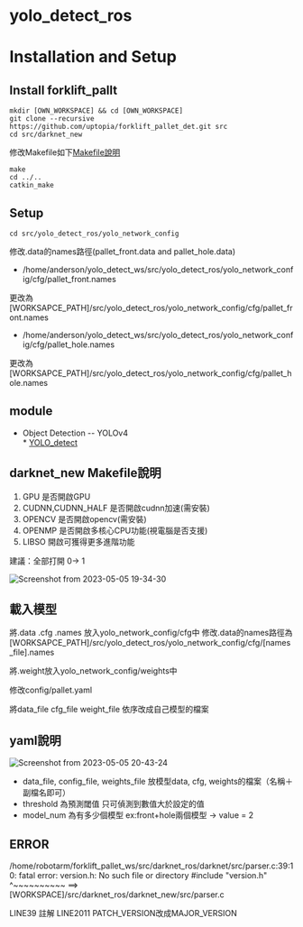 # yolo_detect_ros

# Installation and Setup
## Install forklift_pallt
```
mkdir [OWN_WORKSPACE] && cd [OWN_WORKSPACE]
git clone --recursive https://github.com/uptopia/forklift_pallet_det.git src
cd src/darknet_new
```
修改Makefile如下[Makefile說明](README.md#darknet_new-makefile說明)
```
make
cd ../..
catkin_make
```
## Setup
`cd src/yolo_detect_ros/yolo_network_config`

修改.data的names路徑(pallet_front.data and pallet_hole.data)
* /home/anderson/yolo_detect_ws/src/yolo_detect_ros/yolo_network_config/cfg/pallet_front.names

更改為
[WORKSAPCE_PATH]/src/yolo_detect_ros/yolo_network_config/cfg/pallet_front.names

* /home/anderson/yolo_detect_ws/src/yolo_detect_ros/yolo_network_config/cfg/pallet_hole.names

更改為
[WORKSAPCE_PATH]/src/yolo_detect_ros/yolo_network_config/cfg/pallet_hole.names


## module
* Object Detection -- YOLOv4  
\* [YOLO_detect](/yolo_detect_ros/README.md)

## darknet_new Makefile說明
1. GPU                  是否開啟GPU
2. CUDNN,CUDNN_HALF     是否開啟cudnn加速(需安裝)
3. OPENCV               是否開啟opencv(需安裝)
4. OPENMP               是否開啟多核心CPU功能(視電腦是否支援)
5. LIBSO                開啟可獲得更多進階功能 

建議：全部打開 0-> 1 

![Screenshot from 2023-05-05 19-34-30](https://user-images.githubusercontent.com/95768254/236451395-3d5e277c-bc53-4ba2-a0b6-624060e5ebd9.png)

## 載入模型
將.data .cfg .names 放入yolo_network_config/cfg中
修改.data的names路徑為[WORKSAPCE_PATH]/src/yolo_detect_ros/yolo_network_config/cfg/[names_file].names

將.weight放入yolo_network_config/weights中

修改config/pallet.yaml

將data_file cfg_file weight_file 依序改成自己模型的檔案

## yaml說明
![Screenshot from 2023-05-05 20-43-24](https://user-images.githubusercontent.com/95768254/236460660-cf34877b-61c0-4de2-853f-0b4063771162.png)

* data_file, config_file, weights_file 放模型data, cfg, weights的檔案（名稱＋副檔名即可）
* threshold 為預測閾值 只可偵測到數值大於設定的值
* model_num 為有多少個模型 ex:front+hole兩個模型 -> value = 2


## ERROR
/home/robotarm/forklift_pallet_ws/src/darknet_ros/darknet/src/parser.c:39:10: fatal error: version.h: No such file or directory
#include "version.h"
^~~~~~~~~~~
==> [WORKSPACE]/src/darknet_ros/darknet_new/src/parser.c

LINE39 註解
LINE2011 PATCH_VERSION改成MAJOR_VERSION
